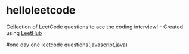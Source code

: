 # helloleetcode
Collection of LeetCode questions to ace the coding interview! - Created using [LeetHub](https://github.com/QasimWani/LeetHub)


#one day one leetcode questions(javascript,java)
